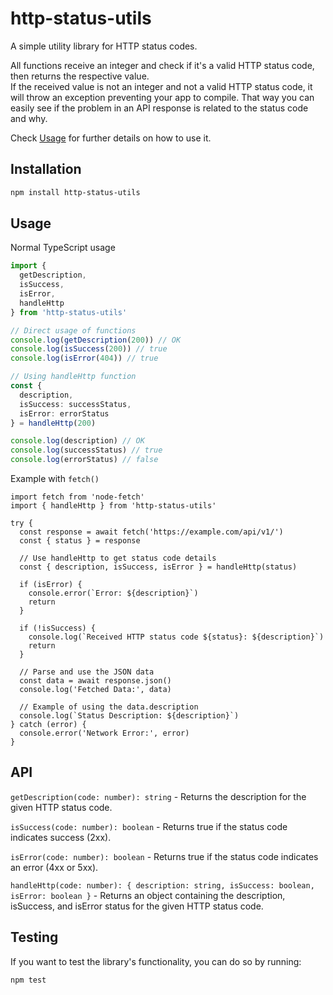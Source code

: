 # http-status-utils

A simple utility library for HTTP status codes.

All functions receive an integer and check if it's a valid HTTP status code, then returns the respective value.  
If the received value is not an integer and not a valid HTTP status code, it will throw an exception preventing your app to compile. That way you can easily see if the problem in an API response is related to the status code and why.

Check [Usage](#usage) for further details on how to use it.

## Installation

```sh
npm install http-status-utils
```

## Usage

Normal TypeScript usage

```ts
import {
  getDescription,
  isSuccess,
  isError,
  handleHttp
} from 'http-status-utils'

// Direct usage of functions
console.log(getDescription(200)) // OK
console.log(isSuccess(200)) // true
console.log(isError(404)) // true

// Using handleHttp function
const {
  description,
  isSuccess: successStatus,
  isError: errorStatus
} = handleHttp(200)

console.log(description) // OK
console.log(successStatus) // true
console.log(errorStatus) // false
```

Example with `fetch()`

```tsx
import fetch from 'node-fetch'
import { handleHttp } from 'http-status-utils'

try {
  const response = await fetch('https://example.com/api/v1/')
  const { status } = response

  // Use handleHttp to get status code details
  const { description, isSuccess, isError } = handleHttp(status)

  if (isError) {
    console.error(`Error: ${description}`)
    return
  }

  if (!isSuccess) {
    console.log(`Received HTTP status code ${status}: ${description}`)
    return
  }

  // Parse and use the JSON data
  const data = await response.json()
  console.log('Fetched Data:', data)

  // Example of using the data.description
  console.log(`Status Description: ${description}`)
} catch (error) {
  console.error('Network Error:', error)
}
```

## API

`getDescription(code: number): string` -
Returns the description for the given HTTP status code.

`isSuccess(code: number): boolean` -
Returns true if the status code indicates success (2xx).

`isError(code: number): boolean` -
Returns true if the status code indicates an error (4xx or 5xx).

`handleHttp(code: number): { description: string, isSuccess: boolean, isError: boolean }` -
Returns an object containing the description, isSuccess, and isError status for the given HTTP status code.

## Testing

If you want to test the library's functionality, you can do so by running:

```sh
npm test
```
